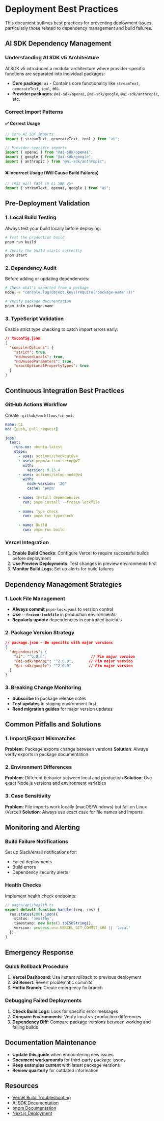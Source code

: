 # Deployment Best Practices

This document outlines best practices for preventing deployment issues, particularly those related to dependency management and build failures.

## AI SDK Dependency Management

### Understanding AI SDK v5 Architecture

AI SDK v5 introduced a modular architecture where provider-specific functions are separated into individual packages:

- **Core package**: `ai` - Contains core functionality like `streamText`, `generateText`, `tool`, etc.
- **Provider packages**: `@ai-sdk/openai`, `@ai-sdk/google`, `@ai-sdk/anthropic`, etc.

### Correct Import Patterns

#### ✅ Correct Usage
```typescript
// Core AI SDK imports
import { streamText, generateText, tool } from "ai";

// Provider-specific imports
import { openai } from "@ai-sdk/openai";
import { google } from "@ai-sdk/google";
import { anthropic } from "@ai-sdk/anthropic";
```

#### ❌ Incorrect Usage (Will Cause Build Failures)
```typescript
// This will fail in AI SDK v5+
import { streamText, openai, google } from "ai";
```

## Pre-Deployment Validation

### 1. Local Build Testing

Always test your build locally before deploying:

```bash
# Test the production build
pnpm run build

# Verify the build starts correctly
pnpm start
```

### 2. Dependency Audit

Before adding or updating dependencies:

```bash
# Check what's exported from a package
node -e "console.log(Object.keys(require('package-name')))"

# Verify package documentation
pnpm info package-name
```

### 3. TypeScript Validation

Enable strict type checking to catch import errors early:

```json
// tsconfig.json
{
  "compilerOptions": {
    "strict": true,
    "noUnusedLocals": true,
    "noUnusedParameters": true,
    "exactOptionalPropertyTypes": true
  }
}
```

## Continuous Integration Best Practices

### GitHub Actions Workflow

Create `.github/workflows/ci.yml`:

```yaml
name: CI
on: [push, pull_request]

jobs:
  test:
    runs-on: ubuntu-latest
    steps:
      - uses: actions/checkout@v4
      - uses: pnpm/action-setup@v2
        with:
          version: 9.15.4
      - uses: actions/setup-node@v4
        with:
          node-version: '20'
          cache: 'pnpm'
      
      - name: Install dependencies
        run: pnpm install --frozen-lockfile
      
      - name: Type check
        run: pnpm run typecheck
      
      - name: Build
        run: pnpm run build
```

### Vercel Integration

1. **Enable Build Checks**: Configure Vercel to require successful builds before deployment
2. **Use Preview Deployments**: Test changes in preview environments first
3. **Monitor Build Logs**: Set up alerts for build failures

## Dependency Management Strategies

### 1. Lock File Management

- **Always commit** `pnpm-lock.yaml` to version control
- **Use `--frozen-lockfile`** in production environments
- **Regularly update** dependencies in controlled batches

### 2. Package Version Strategy

```json
// package.json - Be specific with major versions
{
  "dependencies": {
    "ai": "^5.0.0",                    // Pin major version
    "@ai-sdk/openai": "^2.0.0",       // Pin major version
    "@ai-sdk/google": "^2.0.0"        // Pin major version
  }
}
```

### 3. Breaking Change Monitoring

- **Subscribe** to package release notes
- **Test updates** in staging environment first
- **Read migration guides** for major version updates

## Common Pitfalls and Solutions

### 1. Import/Export Mismatches

**Problem**: Package exports change between versions
**Solution**: Always verify exports in package documentation

### 2. Environment Differences

**Problem**: Different behavior between local and production
**Solution**: Use exact Node.js versions and environment variables

### 3. Case Sensitivity

**Problem**: File imports work locally (macOS/Windows) but fail on Linux (Vercel)
**Solution**: Always use exact case for file names and imports

## Monitoring and Alerting

### Build Failure Notifications

Set up Slack/email notifications for:
- Failed deployments
- Build errors
- Dependency security alerts

### Health Checks

Implement health check endpoints:

```typescript
// pages/api/health.ts
export default function handler(req, res) {
  res.status(200).json({ 
    status: 'healthy',
    timestamp: new Date().toISOString(),
    version: process.env.VERCEL_GIT_COMMIT_SHA || 'local'
  });
}
```

## Emergency Response

### Quick Rollback Procedure

1. **Vercel Dashboard**: Use instant rollback to previous deployment
2. **Git Revert**: Revert problematic commits
3. **Hotfix Branch**: Create emergency fix branch

### Debugging Failed Deployments

1. **Check Build Logs**: Look for specific error messages
2. **Compare Environments**: Verify local vs. production differences
3. **Dependency Diff**: Compare package versions between working and failing builds

## Documentation Maintenance

- **Update this guide** when encountering new issues
- **Document workarounds** for third-party package issues
- **Keep examples current** with latest package versions
- **Review quarterly** for outdated information

## Resources

- [Vercel Build Troubleshooting](https://vercel.com/docs/deployments/troubleshoot-a-build)
- [AI SDK Documentation](https://sdk.vercel.ai/docs)
- [pnpm Documentation](https://pnpm.io/motivation)
- [Next.js Deployment](https://nextjs.org/docs/deployment)